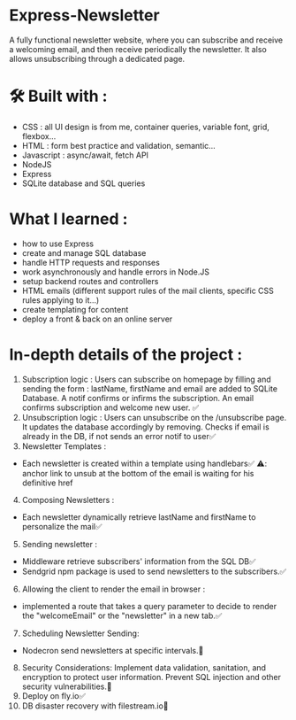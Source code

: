 # Express-Newsletter
A fully functional newsletter website, where you can subscribe and receive a welcoming email, and then receive periodically the newsletter. It also allows unsubscribing through a dedicated page.

# 🛠️ Built with :
- CSS : all UI design is from me, container queries, variable font, grid, flexbox... 
- HTML : form best practice and validation, semantic...
- Javascript : async/await, fetch API
- NodeJS
- Express
- SQLite database and SQL queries

# What I learned :
- how to use Express
- create and manage SQL database
- handle HTTP requests and responses
- work asynchronously and handle errors in Node.JS
- setup backend routes and controllers
- HTML emails (different support rules of the mail clients, specific CSS rules applying to it...)
- create templating for content
- deploy a front & back on an online server

# In-depth details of the project : 
1. Subscription logic : Users can subscribe on homepage by filling and sending the form : lastName, firstName and email are added to SQLite Database. A notif confirms or infirms the subscription. An email confirms subscription and welcome new user. ✅
2. Unsubscription logic : Users can unsubscribe on the /unsubscribe page. It updates the database accordingly by removing. Checks if email is already in the DB, if not sends an error notif to user✅
3. Newsletter Templates : 
- Each newsletter is created within a template using handlebars✅ ⚠️: anchor link to unsub at the bottom of the email is waiting for his definitive href
4. Composing Newsletters :
- Each newsletter dynamically retrieve lastName and firstName to personalize the mail✅
5. Sending newsletter : 
- Middleware retrieve subscribers' information from the SQL DB✅
- Sendgrid npm package is used to send newsletters to the subscribers.✅
6. Allowing the client to render the email in browser :
- implemented a route that takes a query parameter to decide to render the "welcomeEmail" or the "newsletter" in a new tab.✅
7. Scheduling Newsletter Sending:
- Nodecron send newsletters at specific intervals.🚧
8. Security Considerations: Implement data validation, sanitation, and encryption to protect user information. Prevent SQL injection and other security vulnerabilities.🚧
9. Deploy on fly.io✅
10. DB disaster recovery with filestream.io🚧


